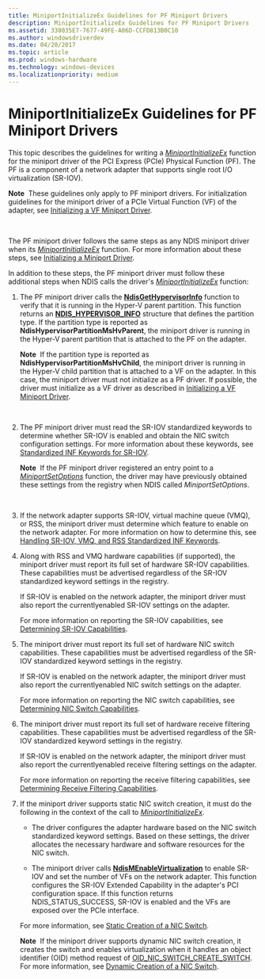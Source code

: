 ```yaml
---
title: MiniportInitializeEx Guidelines for PF Miniport Drivers
description: MiniportInitializeEx Guidelines for PF Miniport Drivers
ms.assetid: 338035E7-7677-49FE-A06D-CCFD813B0C10
ms.author: windowsdriverdev
ms.date: 04/20/2017
ms.topic: article
ms.prod: windows-hardware
ms.technology: windows-devices
ms.localizationpriority: medium
---
```


# MiniportInitializeEx Guidelines for PF Miniport Drivers


This topic describes the guidelines for writing a [*MiniportInitializeEx*](https://msdn.microsoft.com/library/windows/hardware/ff559389) function for the miniport driver of the PCI Express (PCIe) Physical Function (PF). The PF is a component of a network adapter that supports single root I/O virtualization (SR-IOV).

**Note**  These guidelines only apply to PF miniport drivers. For initialization guidelines for the miniport driver of a PCIe Virtual Function (VF) of the adapter, see [Initializing a VF Miniport Driver](initializing-a-vf-miniport-driver.md).

 

The PF miniport driver follows the same steps as any NDIS miniport driver when its [*MiniportInitializeEx*](https://msdn.microsoft.com/library/windows/hardware/ff559389) function. For more information about these steps, see [Initializing a Miniport Driver](initializing-a-miniport-driver.md).

In addition to these steps, the PF miniport driver must follow these additional steps when NDIS calls the driver's [*MiniportInitializeEx*](https://msdn.microsoft.com/library/windows/hardware/ff559389) function:

1.  The PF miniport driver calls the [**NdisGetHypervisorInfo**](https://msdn.microsoft.com/library/windows/hardware/ff562635) function to verify that it is running in the Hyper-V parent partition. This function returns an [**NDIS\_HYPERVISOR\_INFO**](https://msdn.microsoft.com/library/windows/hardware/ff565708) structure that defines the partition type. If the partition type is reported as **NdisHypervisorPartitionMsHvParent**, the miniport driver is running in the Hyper-V parent partition that is attached to the PF on the adapter.

    **Note**  If the partition type is reported as **NdisHypervisorPartitionMsHvChild**, the miniport driver is running in the Hyper-V child partition that is attached to a VF on the adapter. In this case, the miniport driver must not initialize as a PF driver. If possible, the driver must initialize as a VF driver as described in [Initializing a VF Miniport Driver](initializing-a-vf-miniport-driver.md).

     

2.  The PF miniport driver must read the SR-IOV standardized keywords to determine whether SR-IOV is enabled and obtain the NIC switch configuration settings. For more information about these keywords, see [Standardized INF Keywords for SR-IOV](standardized-inf-keywords-for-sr-iov.md).

    **Note**  If the PF miniport driver registered an entry point to a [*MiniportSetOptions*](https://msdn.microsoft.com/library/windows/hardware/ff559443) function, the driver may have previously obtained these settings from the registry when NDIS called *MiniportSetOptions*.

     

3.  If the network adapter supports SR-IOV, virtual machine queue (VMQ), or RSS, the miniport driver must determine which feature to enable on the network adapter. For more information on how to determine this, see [Handling SR-IOV, VMQ, and RSS Standardized INF Keywords](handling-sr-iov--vmq--and-rss-standardized-inf-keywords.md).

4.  Along with RSS and VMQ hardware capabilities (if supported), the miniport driver must report its full set of hardware SR-IOV capabilities. These capabilities must be advertised regardless of the SR-IOV standardized keyword settings in the registry.

    If SR-IOV is enabled on the network adapter, the miniport driver must also report the currentlyenabled SR-IOV settings on the adapter.

    For more information on reporting the SR-IOV capabilities, see [Determining SR-IOV Capabilities](determining-sr-iov-capabilities.md).

5.  The miniport driver must report its full set of hardware NIC switch capabilities. These capabilities must be advertised regardless of the SR-IOV standardized keyword settings in the registry.

    If SR-IOV is enabled on the network adapter, the miniport driver must also report the currentlyenabled NIC switch settings on the adapter.

    For more information on reporting the NIC switch capabilities, see [Determining NIC Switch Capabilities](determining-nic-switch-capabilities.md).

6.  The miniport driver must report its full set of hardware receive filtering capabilities. These capabilities must be advertised regardless of the SR-IOV standardized keyword settings in the registry.

    If SR-IOV is enabled on the network adapter, the miniport driver must also report the currentlyenabled receive filtering settings on the adapter.

    For more information on reporting the receive filtering capabilities, see [Determining Receive Filtering Capabilities](determining-receive-filtering-capabilities.md).

7.  If the miniport driver supports static NIC switch creation, it must do the following in the context of the call to [*MiniportInitializeEx*](https://msdn.microsoft.com/library/windows/hardware/ff559389).

    -   The driver configures the adapter hardware based on the NIC switch standardized keyword settings. Based on these settings, the driver allocates the necessary hardware and software resources for the NIC switch.

    -   The miniport driver calls [**NdisMEnableVirtualization**](https://msdn.microsoft.com/library/windows/hardware/hh451481) to enable SR-IOV and set the number of VFs on the network adapter. This function configures the SR-IOV Extended Capability in the adapter's PCI configuration space. If this function returns NDIS\_STATUS\_SUCCESS, SR-IOV is enabled and the VFs are exposed over the PCIe interface.

    For more information, see [Static Creation of a NIC Switch](static-creation-of-a-nic-switch.md).

    **Note**  If the miniport driver supports dynamic NIC switch creation, it creates the switch and enables virtualization when it handles an object identifier (OID) method request of [OID\_NIC\_SWITCH\_CREATE\_SWITCH](https://msdn.microsoft.com/library/windows/hardware/hh451815). For more information, see [Dynamic Creation of a NIC Switch](dynamic-creation-of-a-nic-switch.md).

     

 

 





